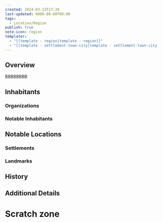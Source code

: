 ```yaml
---
created: 2024-03-13T17:28
last-updated: 0000-00-00T00:00
tags:
  - Location/Region
publish: true
note-icon: region
templater:
  - "[[template - region|template - region]]"
  - "[[template - settlement-town-city|template - settlement-town-city]]"
---
```


## Overview
BBBBBBBB

## Inhabitants


### Organizations


### Notable Inhabitants



## Notable Locations
### Settlements


### Landmarks


## History


## Additional Details



# Scratch zone

